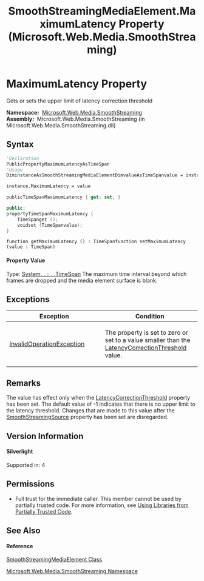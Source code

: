 ﻿---
title: SmoothStreamingMediaElement.MaximumLatency Property  (Microsoft.Web.Media.SmoothStreaming)
TOCTitle: MaximumLatency Property
ms:assetid: P:Microsoft.Web.Media.SmoothStreaming.SmoothStreamingMediaElement.MaximumLatency
ms:mtpsurl: https://msdn.microsoft.com/en-us/library/microsoft.web.media.smoothstreaming.smoothstreamingmediaelement.maximumlatency(v=VS.90)
ms:contentKeyID: 32682289
ms.date: 05/02/2012
mtps_version: v=VS.90
f1_keywords:
- Microsoft.Web.Media.SmoothStreaming.SmoothStreamingMediaElement.set_MaximumLatency
- Microsoft.Web.Media.SmoothStreaming.SmoothStreamingMediaElement.MaximumLatency
- Microsoft.Web.Media.SmoothStreaming.SmoothStreamingMediaElement.get_MaximumLatency
dev_langs:
- CSharp
- JScript
- VB
- c++
api_location:
- Microsoft.Web.Media.SmoothStreaming.dll
api_name:
- Microsoft.Web.Media.SmoothStreaming.SmoothStreamingMediaElement.get_MaximumLatency
- Microsoft.Web.Media.SmoothStreaming.SmoothStreamingMediaElement.MaximumLatency
- Microsoft.Web.Media.SmoothStreaming.SmoothStreamingMediaElement.set_MaximumLatency
api_type:
- Managed
topic_type:
- apiref
- kbSyntax
product_family_name: VS
ROBOTS: INDEX,FOLLOW
---

# MaximumLatency Property

Gets or sets the upper limit of latency correction threshold

**Namespace:**  [Microsoft.Web.Media.SmoothStreaming](microsoft-web-media-smoothstreaming-namespace_1.md)  
**Assembly:**  Microsoft.Web.Media.SmoothStreaming (in Microsoft.Web.Media.SmoothStreaming.dll)

## Syntax

``` vb
'Declaration
PublicPropertyMaximumLatencyAsTimeSpan
'Usage
DiminstanceAsSmoothStreamingMediaElementDimvalueAsTimeSpanvalue = instance.MaximumLatency

instance.MaximumLatency = value
```

``` csharp
publicTimeSpanMaximumLatency { get; set; }
```

``` c++
public:
propertyTimeSpanMaximumLatency {
    TimeSpanget ();
    voidset (TimeSpanvalue);
}
```

``` jscript
function getMaximumLatency () : TimeSpanfunction setMaximumLatency (value : TimeSpan)
```

#### Property Value

Type: [System. . :: . .TimeSpan](https://msdn.microsoft.com/en-us/library/269ew577\(v=vs.90\))  
The maximum time interval beyond which frames are dropped and the media element surface is blank.  

## Exceptions

<table>
<colgroup>
<col style="width: 50%" />
<col style="width: 50%" />
</colgroup>
<thead>
<tr class="header">
<th>Exception</th>
<th>Condition</th>
</tr>
</thead>
<tbody>
<tr class="odd">
<td><a href="https://msdn.microsoft.com/en-us/library/2asft85a(v=vs.90)">InvalidOperationException</a></td>
<td><p>The property is set to zero or set to a value smaller than the <a href="smoothstreamingmediaelement-latencycorrectionthreshold-property-microsoft-web-media-smoothstreaming.md">LatencyCorrectionThreshold</a> value.</p></td>
</tr>
</tbody>
</table>


## Remarks

The value has effect only when the [LatencyCorrectionThreshold](smoothstreamingmediaelement-latencycorrectionthreshold-property-microsoft-web-media-smoothstreaming.md) property has been set. The default value of -1 indicates that there is no upper limit to the latency threshold. Changes that are made to this value after the [SmoothStreamingSource](smoothstreamingmediaelement-smoothstreamingsource-property-microsoft-web-media-smoothstreaming_1.md) property has been set are disregarded.

## Version Information

#### Silverlight

Supported in: 4  

## Permissions

  - Full trust for the immediate caller. This member cannot be used by partially trusted code. For more information, see [Using Libraries from Partially Trusted Code](https://msdn.microsoft.com/en-us/library/8skskf63\(v=vs.90\)).

## See Also

#### Reference

[SmoothStreamingMediaElement Class](smoothstreamingmediaelement-class-microsoft-web-media-smoothstreaming_1.md)

[Microsoft.Web.Media.SmoothStreaming Namespace](microsoft-web-media-smoothstreaming-namespace_1.md)

